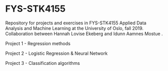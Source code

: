 # FYS-STK4155
Repository for projects and exercises in FYS-STK4155 Applied Data Analysis and Machine Learning at the University of Oslo, fall 2019. 
Collaboration between Hannah Lovise Ekeberg and Idunn Aamnes Mostue . 


Project 1 - Regression methods

Project 2 - Logistic Regression & Neural Network

Project 3 - Classification algorithms
